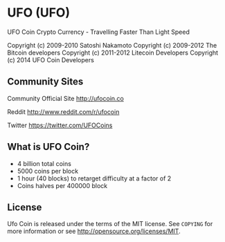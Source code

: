 UFO (UFO)
===========

UFO Coin Crypto Currency - Travelling Faster Than Light Speed

Copyright (c) 2009-2010 Satoshi Nakamoto
Copyright (c) 2009-2012 The Bitcoin developers
Copyright (c) 2011-2012 Litecoin Developers
Copyright (c) 2014 UFO Coin Developers

Community Sites
---------------
Community Official Site
http://ufocoin.co

Reddit
http://www.reddit.com/r/ufocoin

Twitter
https://twitter.com/UFOCoins

What is UFO Coin?
-----------------

- 4 billion total coins
- 5000 coins per block
- 1 hour (40 blocks) to retarget difficulty at a factor of 2
- Coins halves per 400000 block 

License
-------

Ufo Coin is released under the terms of the MIT license. See `COPYING` for more
information or see http://opensource.org/licenses/MIT.